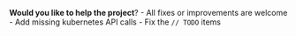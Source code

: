 **Would you like to help the project**?
        - All fixes or improvements are welcome
        - Add missing kubernetes API calls
        - Fix the `// TODO` items

